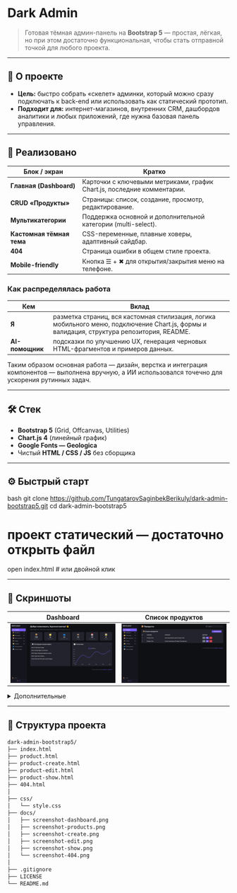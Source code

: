 # Dark Admin  

> Готовая тёмная админ-панель на **Bootstrap 5** — простая, лёгкая, но при этом достаточно функциональная, чтобы стать отправной точкой для любого проекта.

---

## 📌 О проекте  

* **Цель:** быстро собрать «скелет» админки, который можно сразу подключать к back-end или использовать как статический прототип.  
* **Подходит для:** интернет-магазинов, внутренних CRM, дашбордов аналитики и любых приложений, где нужна базовая панель управления.  

---

## 🚀 Реализовано

| Блок / экран                              | Кратко                                                                       |
|-------------------------------------------|------------------------------------------------------------------------------|
| **Главная (Dashboard)**                   | Карточки с ключевыми метриками, график Chart.js, последние комментарии.      |
| **CRUD «Продукты»**                       | Страницы: список, создание, просмотр, редактирование.                        |
| **Мультикатегории**                       | Поддержка основной и дополнительной категории (multi-select).                |
| **Кастомная тёмная тема**                 | CSS-переменные, плавные ховеры, адаптивный сайдбар.                           |
| **404**                                   | Страница ошибки в общем стиле проекта.                                       |
| **Mobile-friendly**                       | Кнопка ☰ + ✖ для открытия/закрытия меню на телефоне.                          |

### Как распределялась работа  

| Кем | Вклад |
|-----|-------|
| **Я** | разметка страниц, вся кастомная стилизация, логика мобильного меню, подключение Chart.js, формы и валидация, структура репозитория, README. |
| **AI-помощник** | подсказки по улучшению UX, генерация черновых HTML-фрагментов и примеров данных. |

Таким образом основная работа — дизайн, верстка и интеграция компонентов — выполнена вручную, а ИИ использовался точечно для ускорения рутинных задач.

---

## 🛠️ Стек

- **Bootstrap 5** (Grid, Offcanvas, Utilities)  
- **Chart.js 4** (линейный график)  
- **Google Fonts — Geologica**  
- Чистый **HTML / CSS / JS** без сборщика

---

## ⚙️ Быстрый старт

bash
git clone https://github.com/TungatarovSaginbekBerikuly/dark-admin-bootstrap5.git
cd dark-admin-bootstrap5
# проект статический — достаточно открыть файл
open index.html   # или двойной клик

---

## 📸 Скриншоты

| Dashboard                       | Список продуктов                |
|---------------------------------|---------------------------------|
| ![](docs/screenshot-dashboard.png) | ![](docs/screenshot-products.png) |

<details>
  <summary>Дополнительные</summary>

| Создание                        | Редактирование                  | Просмотр                       | 404                             |
|---------------------------------|----------------------------------|--------------------------------|----------------------------------|
| ![](docs/screenshot-create.png) | ![](docs/screenshot-edit.png)   | ![](docs/screenshot-show.png) | ![](docs/screenshot-404.png)     |

</details>

---

## 📂 Структура проекта

```text
dark-admin-bootstrap5/
├── index.html
├── product.html
├── product-create.html
├── product-edit.html
├── product-show.html
├── 404.html
│
├── css/
│   └── style.css
├── docs/
│   ├── screenshot-dashboard.png
│   ├── screenshot-products.png
│   ├── screenshot-create.png
│   ├── screenshot-edit.png
│   ├── screenshot-show.png
│   └── screenshot-404.png
│
├── .gitignore
├── LICENSE
└── README.md
